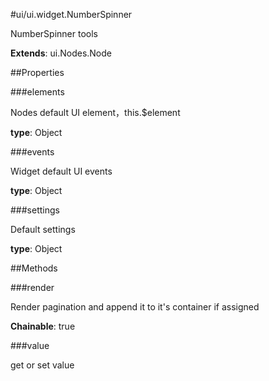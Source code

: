 #ui/ui.widget.NumberSpinner

NumberSpinner tools

**Extends**: ui.Nodes.Node

##Properties

###elements

Nodes default UI element，this.$element

**type**: Object

###events

Widget default UI events

**type**: Object

###settings

Default settings

**type**: Object

##Methods

###render

Render pagination and append it to it's container if assigned

**Chainable**: true

###value

get or set value

